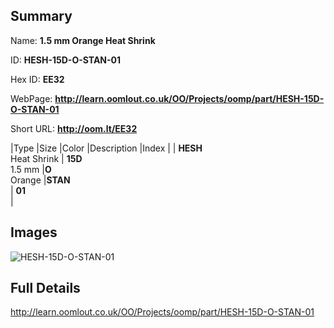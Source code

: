 

## Summary
 
Name: __1.5 mm Orange Heat Shrink__

ID: __HESH-15D-O-STAN-01__

Hex ID: __EE32__

WebPage: __http://learn.oomlout.co.uk/OO/Projects/oomp/part/HESH-15D-O-STAN-01__

Short URL: __http://oom.lt/EE32__


|Type   |Size   |Color   |Description   |Index   |
| __HESH__ <br>Heat Shrink  | __15D__<br>1.5 mm   |__O__<br>Orange    |__STAN__<br>    | __01__<br>  |


## Images
![HESH-15D-O-STAN-01](http://oomlout.com/oomp-gen/parts/HESH-15D-O-STAN-01/HESH-15D-O-STAN-01_420.jpg)

## Full Details

 http://learn.oomlout.co.uk/OO/Projects/oomp/part/HESH-15D-O-STAN-01

